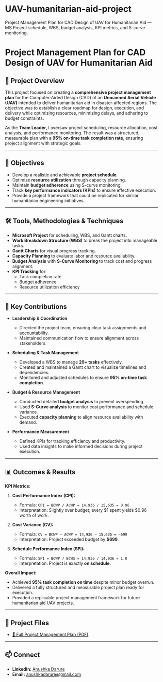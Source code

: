 # UAV-humanitarian-aid-project
Project Management Plan for CAD Design of UAV for Humanitarian Aid — MS Project schedule, WBS, budget analysis, KPI metrics, and S-curve monitoring.
# Project Management Plan for CAD Design of UAV for Humanitarian Aid

## 📌 Project Overview
This project focused on creating a **comprehensive project management plan** for the Computer-Aided Design (CAD) of an **Unmanned Aerial Vehicle (UAV)** intended to deliver humanitarian aid in disaster-affected regions. The objective was to establish a clear roadmap for design, execution, and delivery while optimizing resources, minimizing delays, and adhering to budget constraints.

As the **Team Leader**, I oversaw project scheduling, resource allocation, cost analysis, and performance monitoring. The result was a structured, measurable plan with a **95% on-time task completion rate**, ensuring project alignment with strategic goals.

---

## 🎯 Objectives
- Develop a realistic and achievable **project schedule**.
- Optimize **resource utilization** through capacity planning.
- Maintain **budget adherence** using S-curve monitoring.
- Track **key performance indicators (KPIs)** to ensure effective execution.
- Provide a project framework that could be replicated for similar humanitarian engineering initiatives.

---

## 🛠 Tools, Methodologies & Techniques
- **Microsoft Project** for scheduling, WBS, and Gantt charts.
- **Work Breakdown Structure (WBS)** to break the project into manageable tasks.
- **Gantt Charts** for visual progress tracking.
- **Capacity Planning** to evaluate labor and resource availability.
- **Budget Analysis** with **S-Curve Monitoring** to track cost and progress alignment.
- **KPI Tracking** for:
  - Task completion rate
  - Budget adherence
  - Resource utilization efficiency

---

## 📌 Key Contributions
- **Leadership & Coordination**  
  - Directed the project team, ensuring clear task assignments and accountability.
  - Maintained communication flow to ensure alignment across stakeholders.
  
- **Scheduling & Task Management**  
  - Developed a WBS to manage **20+ tasks** effectively.
  - Created and maintained a Gantt chart to visualize timelines and dependencies.
  - Monitored and adjusted schedules to ensure **95% on-time task completion**.

- **Budget & Resource Management**  
  - Conducted detailed **budget analysis** to prevent overspending.
  - Used **S-Curve analysis** to monitor cost performance and schedule variance.
  - Executed **capacity planning** to align resource availability with demand.

- **Performance Measurement**  
  - Defined KPIs for tracking efficiency and productivity.
  - Used data insights to make informed decisions during project execution.

---

## 📊 Outcomes & Results

**KPI Metrics:**
1. **Cost Performance Index (CPI):**  
   - Formula: `CPI = BCWP / ACWP = 14,936 / 15,635 = 0.96`  
   - Interpretation: Slightly over budget; every $1 spent yields $0.96 worth of work.

2. **Cost Variance (CV):**  
   - Formula: `CV = BCWP − ACWP = 14,936 − 15,635 = −699`  
   - Interpretation: Project exceeded budget by **$699**.

3. **Schedule Performance Index (SPI):**  
   - Formula: `SPI = BCWP / BCWS = 14,936 / 14,936 = 1.0`  
   - Interpretation: Project is exactly **on schedule**.

**Overall Impact:**
- Achieved **95% task completion on time** despite minor budget overrun.
- Delivered a fully structured and measurable project plan ready for execution.
- Provided a replicable project management framework for future humanitarian aid UAV projects.

---

## 📂 Project Files
- [📄 Full Project Management Plan (PDF)](https://drive.google.com/file/d/1GDX1sGp8R9Lez8zPE6BFhiehCeq-EqGn/view)

---

## 📫 Connect
- **LinkedIn:** [Anushka Darure](https://www.linkedin.com/in/anushkadarure)
- **Email:** anushkadarure@gmail.com


